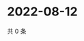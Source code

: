 # 2022-08-12

共 0 条

<!-- BEGIN WEIBO -->
<!-- 最后更新时间 Fri Aug 12 2022 01:09:54 GMT+0800 (China Standard Time) -->

<!-- END WEIBO -->
